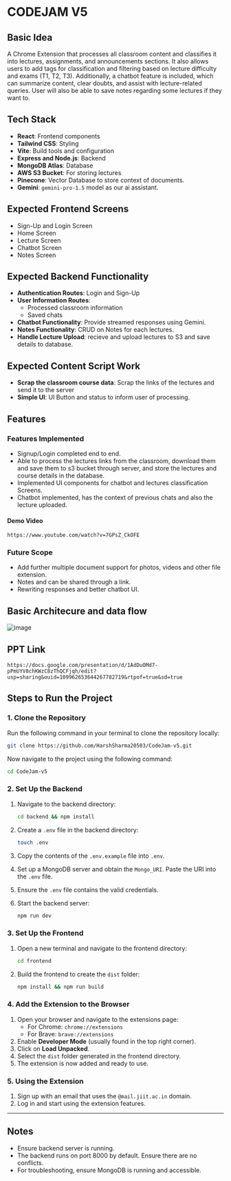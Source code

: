 # CODEJAM V5

## Basic Idea

A Chrome Extension that processes all classroom content and classifies it into lectures, assignments, and announcements sections. It also allows users to add tags for classification and filtering based on lecture difficulty and exams (T1, T2, T3). Additionally, a chatbot feature is included, which can summarize content, clear doubts, and assist with lecture-related queries. User will also be able to save notes regarding some lectures if they want to.

## Tech Stack

- **React**: Frontend components
- **Tailwind CSS**: Styling
- **Vite**: Build tools and configuration
- **Express and Node.js**: Backend
- **MongoDB Atlas**: Database
- **AWS S3 Bucket**: For storing lectures
- **Pinecone**: Vector Database to store context of documents.
- **Gemini**: `gemini-pro-1.5` model as our ai assistant.

## Expected Frontend Screens

- Sign-Up and Login Screen
- Home Screen
- Lecture Screen
- Chatbot Screen
- Notes Screen

## Expected Backend Functionality

- **Authentication Routes**: Login and Sign-Up
- **User Information Routes**:
  - Processed classroom information
  - Saved chats
- **Chatbot Functionality**: Provide streamed responses using Gemini.
- **Notes Functionality**: CRUD on Notes for each lectures.
- **Handle Lecture Upload**: recieve and upload lectures to S3 and save details to database.

## Expected Content Script Work

- **Scrap the classroom course data**: Scrap the links of the lectures and send it to the server
- **Simple UI**: UI Button and status to inform user of processing.

## Features

### Features Implemented 

- Signup/Login completed end to end.
- Able to process the lectures links from the classroom, download them and save them to s3 bucket through server, and store the lectures and course details in the database.
- Implemented UI components for chatbot and lectures classification Screens.
- Chatbot implemented, has the context of previous chats and also the lecture uploaded.

#### Demo Video

`https://www.youtube.com/watch?v=7GPsZ_CkOFE`

### Future Scope

- Add further multiple document support for photos, videos and other file extension.
- Notes and can be shared through a link.
- Rewriting responses and better chatbot UI.

## Basic Architecure and data flow

![image](https://github.com/user-attachments/assets/1b5d45b8-fd2d-4760-8cdf-3805e31c6efa)

## PPT Link

`https://docs.google.com/presentation/d/1AdDuOMd7-pPmUYV8chKWzC8zThQCFjqh/edit?usp=sharing&ouid=109962653644267782719&rtpof=true&sd=true`

## Steps to Run the Project

### 1. Clone the Repository

Run the following command in your terminal to clone the repository locally:

```bash
git clone https://github.com/HarshSharma20503/CodeJam-v5.git
```

Now navigate to the project using the following command:

```bash
cd CodeJam-v5
```

### 2. Set Up the Backend

1. Navigate to the backend directory:

   ```bash
   cd backend && npm install
   ```

2. Create a `.env` file in the backend directory:

   ```bash
   touch .env
   ```

3. Copy the contents of the `.env.example` file into `.env`.
4. Set up a MongoDB server and obtain the `Mongo_URI`. Paste the URI into the `.env` file.
5. Ensure the `.env` file contains the valid credentials.
6. Start the backend server:

   ```bash
   npm run dev
   ```

### 3. Set Up the Frontend

1. Open a new terminal and navigate to the frontend directory:

   ```bash
   cd frontend
   ```

2. Build the frontend to create the `dist` folder:

   ```bash
   npm install && npm run build
   ```

### 4. Add the Extension to the Browser

1. Open your browser and navigate to the extensions page:
   - For Chrome: `chrome://extensions`
   - For Brave: `brave://extensions`
2. Enable **Developer Mode** (usually found in the top right corner).
3. Click on **Load Unpacked**.
4. Select the `dist` folder generated in the frontend directory.
5. The extension is now added and ready to use.

### 5. Using the Extension

1. Sign up with an email that uses the `@mail.jiit.ac.in` domain.
2. Log in and start using the extension features.

---

## Notes

- Ensure backend server is running.
- The backend runs on port 8000 by default. Ensure there are no conflicts.
- For troubleshooting, ensure MongoDB is running and accessible.
